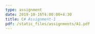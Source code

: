 ```yaml
---
type: assignment
date: 2019-10-16T4:00:00+4:30
title: C# Assignment-1
pdf: /static_files/assignments/A1.pdf
---
```

